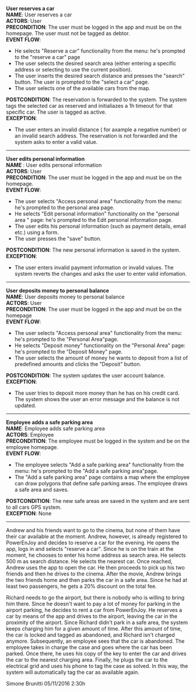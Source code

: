 **User reserves a car**  
**NAME**: User reserves a car  
**ACTORS**: User  
**PRECONDITION**: The user must be logged in the app and must be on the homepage. The user must not be tagged as debtor.  
**EVENT FLOW**:    
- He selects "Reserve a car" functionality from the menu: he's prompted to the "reserve a car" page
- The user selects the desired search area (either entering  a specific address or selecting to use the current position).
- The user inserts the desired search distance and presses the "search" button. The user is prompted to the "select a car" page.
- The user selects one of the available cars from the map.

**POSTCONDITION**: The reservation is forwarded to the system. The system tags the selected car as reserved and initialiazes a 1h timeout for that specific car. The user is tagged as active.  
**EXCEPTION**:  
- The user enters an invalid distance ( for axample a negative number) or an invalid search address. The reservation is not forwarded and the system asks to enter a valid value.  

____  

**User edits personal information**  
**NAME** :  User edits personal information  
**ACTORS**: User  
**PRECONDITION**: The user must be logged in the app and must be on the homepage.  
**EVENT FLOW**:  
 - The user selects "Access personal area" functionality from the menu: he's prompted to the personal area page.
 - He selects "Edit personal information" functionality on the "personal area " page: he's prompted to the Edit personal information page.
 - The user edits his personal information (such as payment details, email etc.) using a form.
 - The user presses the "save" button.
 
**POSTCONDITION**: The new personal information is saved in the system.  
**EXCEPTION**:
- The user enters invalid payment information or invalid values. The system reverts the changes and asks the user to enter valid infomation.

____  

**User deposits money to personal balance**  
**NAME**: User deposits money to personal balance  
**ACTORS**: User  
**PRECONDITION**: The user must be logged in the app and must be on the homepage  
**EVENT FLOW**:  
- The user selects "Access personal area" functionality from the menu: he's prompted to the "Personal Area"page.
- He selects "Deposit money" functionality on the "Personal Area" page: he's prompted to the "Deposit Money" page.
- The user selects the amount of money he wants to deposit from a list of predefined amounts and clicks the "Deposit" button.

**POSTCONDITION**: The system updates the user account balance.  
**EXCEPTION**:
- The user tries to deposit more money than he has on his credit card. The system shows the user an error message and the balance is not updated.

____  

**Employee adds a safe parking area**  
**NAME**: Employee adds safe parking area  
**ACTORS**: Employee  
**PRECONDITION**: The employee must be logged in the system and be on the employee homepage.  
**EVENT FLOW**:  
- The employee selects "Add a safe parking area" functionality from the menu: he's prompted to the "Add a safe parking area"page.
- The "Add a safe parking area" page contains a map where the employee can draw polygons that define safe parking areas. The employee draws a safe area and saves.
 
**POSTCONDITION**: The new safe areas are saved in the system and are sent to all cars GPS system.  
**EXCEPTION**: None

____  

Andrew and his friends want to go to the cinema, but none of them have their car available at the moment. Andrew, however, 
is already registered to PowerEnJoy and decides to reserve a car for the evening. He opens the app, logs in and selects 
"reserve a car". Since he is on the train at the moment, he chooses to enter his home address as search area. He selects 500
m as search distance. He selects the nearest car. Once reached, Andrew uses the app to open the car. He then proceeds to pick
up his two friends and then he drives to the cinema. After the movie, Andrew brings the two friends home and then parks the car in a safe area. Since he had at least two passengers, he gets a 20% discount on the total fee.


Richard needs to go the airport, but there is nobody who is willing to bring him there. Since he doesn't want to pay a lot of money
for parking in the airport parking, he decides to rent a car from PowerEnJoy. He reserves a car by means of the app and drives to the
airport, leaving the car in the proximity of the airport. Since Richard didn't park in a safe area, the system keeps charging him for
a given amount of time. After this amount of time, the car is locked and tagged as abandoned, and Richard isn't charged anymore.
Subsequently, an employee sees that the car is abandoned. The employee takes in charge the case and goes where the car has been parked. Once there, he uses his copy of the key to enter the car and drives the car to the nearest charging area. Finally, he plugs the car to the electrical grid and uses his phone to tag the case as solved. In this way, the system will automatically tag the car as available again.

Simone Brunitti 05/11/2016 2:30h
